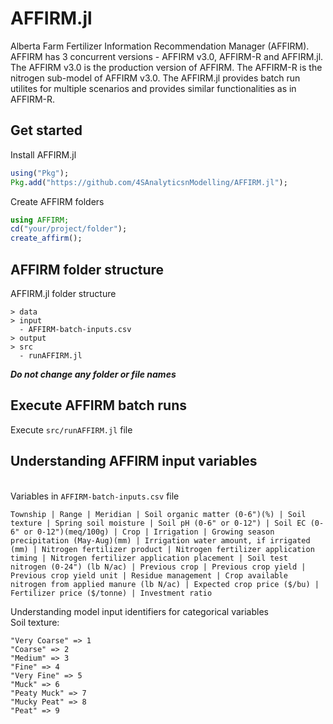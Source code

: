 # AFFIRM.jl 
Alberta Farm Fertilizer Information Recommendation Manager (AFFIRM). AFFIRM has 3 concurrent versions - AFFIRM v3.0, AFFIRM-R and AFFIRM.jl. The AFFIRM v3.0 is the production version of AFFIRM. The AFFIRM-R is the nitrogen sub-model of AFFIRM v3.0. The AFFIRM.jl provides batch run utilites for multiple scenarios and provides similar functionalities as in AFFIRM-R.

## Get started
Install AFFIRM.jl
```julia
using("Pkg");
Pkg.add("https://github.com/4SAnalyticsnModelling/AFFIRM.jl");
```
Create AFFIRM folders
```julia
using AFFIRM;
cd("your/project/folder");
create_affirm();
```
## AFFIRM folder structure
AFFIRM.jl folder structure
```
> data
> input
  - AFFIRM-batch-inputs.csv
> output
> src
  - runAFFIRM.jl
```
***Do not change any folder or file names***
## Execute AFFIRM batch runs
Execute ```src/runAFFIRM.jl``` file
## Understanding AFFIRM input variables
<br>Variables in ```AFFIRM-batch-inputs.csv``` file
```
Township | Range | Meridian | Soil organic matter (0-6")(%) | Soil texture | Spring soil moisture | Soil pH (0-6" or 0-12") | Soil EC (0-6" or 0-12")(meq/100g) | Crop | Irrigation | Growing season precipitation (May-Aug)(mm) | Irrigation water amount, if irrigated (mm) | Nitrogen fertilizer product | Nitrogen fertilizer application timing | Nitrogen fertilizer application placement | Soil test nitrogen (0-24") (lb N/ac) | Previous crop | Previous crop yield | Previous crop yield unit | Residue management | Crop available nitrogen from applied manure (lb N/ac) | Expected crop price ($/bu) | Fertilizer price ($/tonne) | Investment ratio

```
Understanding model input identifiers for categorical variables
<br> Soil texture:
```
"Very Coarse" => 1
"Coarse" => 2
"Medium" => 3
"Fine" => 4
"Very Fine" => 5
"Muck" => 6
"Peaty Muck" => 7
"Mucky Peat" => 8
"Peat" => 9
```
